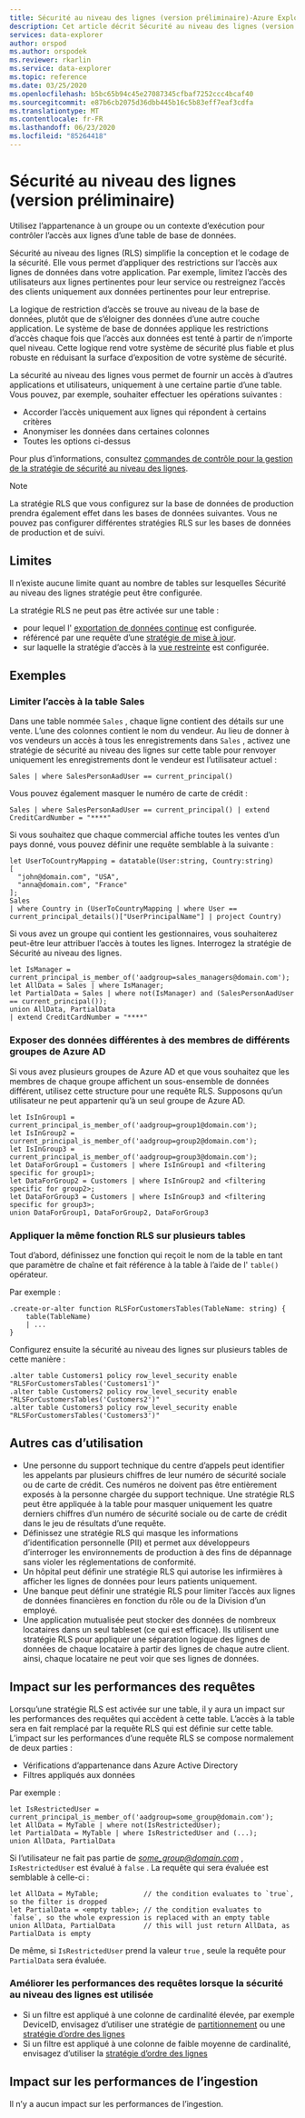```yaml
---
title: Sécurité au niveau des lignes (version préliminaire)-Azure Explorateur de données
description: Cet article décrit Sécurité au niveau des lignes (version préliminaire) dans Azure Explorateur de données.
services: data-explorer
author: orspod
ms.author: orspodek
ms.reviewer: rkarlin
ms.service: data-explorer
ms.topic: reference
ms.date: 03/25/2020
ms.openlocfilehash: b5bc65b94c45e27087345cfbaf7252ccc4bcaf40
ms.sourcegitcommit: e87b6cb2075d36dbb445b16c5b83eff7eaf3cdfa
ms.translationtype: MT
ms.contentlocale: fr-FR
ms.lasthandoff: 06/23/2020
ms.locfileid: "85264418"
---
```

# <a name="row-level-security-preview"></a>Sécurité au niveau des lignes (version préliminaire)

Utilisez l’appartenance à un groupe ou un contexte d’exécution pour contrôler l’accès aux lignes d’une table de base de données.

Sécurité au niveau des lignes (RLS) simplifie la conception et le codage de la sécurité. Elle vous permet d’appliquer des restrictions sur l’accès aux lignes de données dans votre application. Par exemple, limitez l’accès des utilisateurs aux lignes pertinentes pour leur service ou restreignez l’accès des clients uniquement aux données pertinentes pour leur entreprise.

La logique de restriction d’accès se trouve au niveau de la base de données, plutôt que de s’éloigner des données d’une autre couche application. Le système de base de données applique les restrictions d’accès chaque fois que l’accès aux données est tenté à partir de n’importe quel niveau. Cette logique rend votre système de sécurité plus fiable et plus robuste en réduisant la surface d’exposition de votre système de sécurité.

La sécurité au niveau des lignes vous permet de fournir un accès à d’autres applications et utilisateurs, uniquement à une certaine partie d’une table. Vous pouvez, par exemple, souhaiter effectuer les opérations suivantes :

* Accorder l’accès uniquement aux lignes qui répondent à certains critères
* Anonymiser les données dans certaines colonnes
* Toutes les options ci-dessus

Pour plus d’informations, consultez [commandes de contrôle pour la gestion de la stratégie de sécurité au niveau des lignes](../management/row-level-security-policy.md).

> [!NOTE]
> La stratégie RLS que vous configurez sur la base de données de production prendra également effet dans les bases de données suivantes. Vous ne pouvez pas configurer différentes stratégies RLS sur les bases de données de production et de suivi.

## <a name="limitations"></a>Limites

Il n’existe aucune limite quant au nombre de tables sur lesquelles Sécurité au niveau des lignes stratégie peut être configurée.

La stratégie RLS ne peut pas être activée sur une table :
* pour lequel l' [exportation de données continue](../management/data-export/continuous-data-export.md) est configurée.
* référencé par une requête d’une [stratégie de mise à jour](./updatepolicy.md).
* sur laquelle la stratégie d’accès à la [vue restreinte](./restrictedviewaccesspolicy.md) est configurée.

## <a name="examples"></a>Exemples

### <a name="limit-access-to-sales-table"></a>Limiter l’accès à la table Sales

Dans une table nommée `Sales` , chaque ligne contient des détails sur une vente. L’une des colonnes contient le nom du vendeur. Au lieu de donner à vos vendeurs un accès à tous les enregistrements dans `Sales` , activez une stratégie de sécurité au niveau des lignes sur cette table pour renvoyer uniquement les enregistrements dont le vendeur est l’utilisateur actuel :

```kusto
Sales | where SalesPersonAadUser == current_principal()
```

Vous pouvez également masquer le numéro de carte de crédit :

```kusto
Sales | where SalesPersonAadUser == current_principal() | extend CreditCardNumber = "****"
```

Si vous souhaitez que chaque commercial affiche toutes les ventes d’un pays donné, vous pouvez définir une requête semblable à la suivante :

```kusto
let UserToCountryMapping = datatable(User:string, Country:string)
[
  "john@domain.com", "USA",
  "anna@domain.com", "France"
];
Sales
| where Country in (UserToCountryMapping | where User == current_principal_details()["UserPrincipalName"] | project Country)
```

Si vous avez un groupe qui contient les gestionnaires, vous souhaiterez peut-être leur attribuer l’accès à toutes les lignes. Interrogez la stratégie de Sécurité au niveau des lignes.

```kusto
let IsManager = current_principal_is_member_of('aadgroup=sales_managers@domain.com');
let AllData = Sales | where IsManager;
let PartialData = Sales | where not(IsManager) and (SalesPersonAadUser == current_principal());
union AllData, PartialData
| extend CreditCardNumber = "****"
```

### <a name="expose-different-data-to-members-of-different-azure-ad-groups"></a>Exposer des données différentes à des membres de différents groupes de Azure AD

Si vous avez plusieurs groupes de Azure AD et que vous souhaitez que les membres de chaque groupe affichent un sous-ensemble de données différent, utilisez cette structure pour une requête RLS. Supposons qu’un utilisateur ne peut appartenir qu’à un seul groupe de Azure AD.

```kusto
let IsInGroup1 = current_principal_is_member_of('aadgroup=group1@domain.com');
let IsInGroup2 = current_principal_is_member_of('aadgroup=group2@domain.com');
let IsInGroup3 = current_principal_is_member_of('aadgroup=group3@domain.com');
let DataForGroup1 = Customers | where IsInGroup1 and <filtering specific for group1>;
let DataForGroup2 = Customers | where IsInGroup2 and <filtering specific for group2>;
let DataForGroup3 = Customers | where IsInGroup3 and <filtering specific for group3>;
union DataForGroup1, DataForGroup2, DataForGroup3
```

### <a name="apply-the-same-rls-function-on-multiple-tables"></a>Appliquer la même fonction RLS sur plusieurs tables

Tout d’abord, définissez une fonction qui reçoit le nom de la table en tant que paramètre de chaîne et fait référence à la table à l’aide de l' `table()` opérateur. 

Par exemple :

```
.create-or-alter function RLSForCustomersTables(TableName: string) {
    table(TableName)
    | ...
}
```

Configurez ensuite la sécurité au niveau des lignes sur plusieurs tables de cette manière :


```
.alter table Customers1 policy row_level_security enable "RLSForCustomersTables('Customers1')"
.alter table Customers2 policy row_level_security enable "RLSForCustomersTables('Customers2')"
.alter table Customers3 policy row_level_security enable "RLSForCustomersTables('Customers3')"
```

## <a name="more-use-cases"></a>Autres cas d’utilisation

* Une personne du support technique du centre d’appels peut identifier les appelants par plusieurs chiffres de leur numéro de sécurité sociale ou de carte de crédit. Ces numéros ne doivent pas être entièrement exposés à la personne chargée du support technique. Une stratégie RLS peut être appliquée à la table pour masquer uniquement les quatre derniers chiffres d’un numéro de sécurité sociale ou de carte de crédit dans le jeu de résultats d’une requête.
* Définissez une stratégie RLS qui masque les informations d’identification personnelle (PII) et permet aux développeurs d’interroger les environnements de production à des fins de dépannage sans violer les réglementations de conformité.
* Un hôpital peut définir une stratégie RLS qui autorise les infirmières à afficher les lignes de données pour leurs patients uniquement.
* Une banque peut définir une stratégie RLS pour limiter l’accès aux lignes de données financières en fonction du rôle ou de la Division d’un employé.
* Une application mutualisée peut stocker des données de nombreux locataires dans un seul tableset (ce qui est efficace). Ils utilisent une stratégie RLS pour appliquer une séparation logique des lignes de données de chaque locataire à partir des lignes de chaque autre client. ainsi, chaque locataire ne peut voir que ses lignes de données.

## <a name="performance-impact-on-queries"></a>Impact sur les performances des requêtes

Lorsqu’une stratégie RLS est activée sur une table, il y aura un impact sur les performances des requêtes qui accèdent à cette table. L’accès à la table sera en fait remplacé par la requête RLS qui est définie sur cette table. L’impact sur les performances d’une requête RLS se compose normalement de deux parties :

* Vérifications d’appartenance dans Azure Active Directory
* Filtres appliqués aux données

Par exemple :

```kusto
let IsRestrictedUser = current_principal_is_member_of('aadgroup=some_group@domain.com');
let AllData = MyTable | where not(IsRestrictedUser);
let PartialData = MyTable | where IsRestrictedUser and (...);
union AllData, PartialData
```

Si l’utilisateur ne fait pas partie de *some_group@domain.com* , `IsRestrictedUser` est évalué à `false` . La requête qui sera évaluée est semblable à celle-ci :

```kusto
let AllData = MyTable;           // the condition evaluates to `true`, so the filter is dropped
let PartialData = <empty table>; // the condition evaluates to `false`, so the whole expression is replaced with an empty table
union AllData, PartialData       // this will just return AllData, as PartialData is empty
```

De même, si `IsRestrictedUser` prend la valeur `true` , seule la requête pour `PartialData` sera évaluée.

### <a name="improve-query-performance-when-rls-is-used"></a>Améliorer les performances des requêtes lorsque la sécurité au niveau des lignes est utilisée

* Si un filtre est appliqué à une colonne de cardinalité élevée, par exemple DeviceID, envisagez d’utiliser une stratégie de [partitionnement](./partitioningpolicy.md) ou une [stratégie d’ordre des lignes](./roworderpolicy.md)
* Si un filtre est appliqué à une colonne de faible moyenne de cardinalité, envisagez d’utiliser la [stratégie d’ordre des lignes](./roworderpolicy.md)

## <a name="performance-impact-on-ingestion"></a>Impact sur les performances de l’ingestion

Il n’y a aucun impact sur les performances de l’ingestion.
